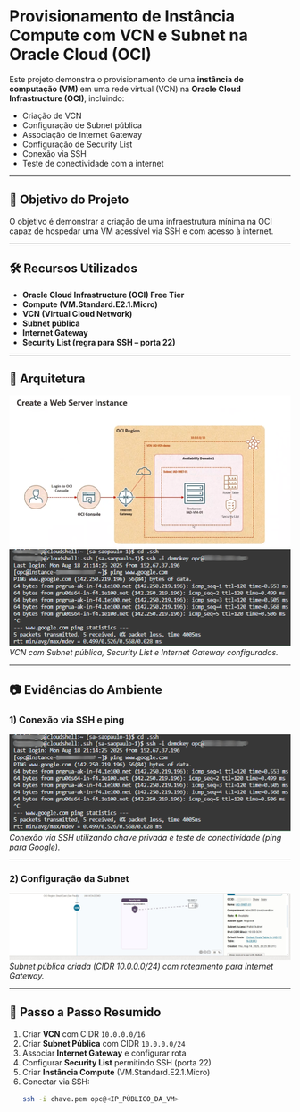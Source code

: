 # Provisionamento de Instância Compute com VCN e Subnet na Oracle Cloud (OCI)

Este projeto demonstra o provisionamento de uma **instância de computação (VM)** em uma rede virtual (VCN) na **Oracle Cloud Infrastructure (OCI)**, incluindo:
- Criação de VCN
- Configuração de Subnet pública
- Associação de Internet Gateway
- Configuração de Security List
- Conexão via SSH
- Teste de conectividade com a internet

---

## 🚀 Objetivo do Projeto
O objetivo é demonstrar a criação de uma infraestrutura mínima na OCI capaz de hospedar uma VM acessível via SSH e com acesso à internet.

---

## 🛠️ Recursos Utilizados
- **Oracle Cloud Infrastructure (OCI) Free Tier**
- **Compute (VM.Standard.E2.1.Micro)**
- **VCN (Virtual Cloud Network)**
- **Subnet pública**
- **Internet Gateway**
- **Security List (regra para SSH – porta 22)**

---

## 📜 Arquitetura

[![Arquitetura da rede](screenshots/diagrama.png)](screenshots/diagrama.png)
[![SSH e Ping](screenshots/terminal.png)](screenshots/terminal.png)
*VCN com Subnet pública, Security List e Internet Gateway configurados.*

---

## 📷 Evidências do Ambiente

### 1) Conexão via SSH e ping
[![SSH e Ping](screenshots/terminal.png)](screenshots/terminal.png)
*Conexão via SSH utilizando chave privada e teste de conectividade (ping para Google).*

---

### 2) Configuração da Subnet
[![Subnet OCI](screenshots/oci-subnet.jpg)](screenshots/oci-subnet.jpg)
*Subnet pública criada (CIDR 10.0.0.0/24) com roteamento para Internet Gateway.*

---

## 📌 Passo a Passo Resumido

1. Criar **VCN** com CIDR `10.0.0.0/16`
2. Criar **Subnet Pública** com CIDR `10.0.0.0/24`
3. Associar **Internet Gateway** e configurar rota
4. Configurar **Security List** permitindo SSH (porta 22)
5. Criar **Instância Compute** (VM.Standard.E2.1.Micro)
6. Conectar via SSH:
   ```bash
   ssh -i chave.pem opc@<IP_PÚBLICO_DA_VM>

